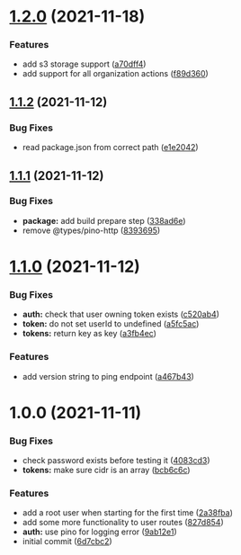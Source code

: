 # [1.2.0](https://github.com/taskforcesh/nandu/compare/v1.1.2...v1.2.0) (2021-11-18)


### Features

* add s3 storage support ([a70dff4](https://github.com/taskforcesh/nandu/commit/a70dff46083efab7c144f62b38e902bf1ea8d0e3))
* add support for all organization actions ([f89d360](https://github.com/taskforcesh/nandu/commit/f89d3601daaaae581ed85f84a49de093abccb86b))

## [1.1.2](https://github.com/taskforcesh/nandu/compare/v1.1.1...v1.1.2) (2021-11-12)


### Bug Fixes

* read package.json from correct path ([e1e2042](https://github.com/taskforcesh/nandu/commit/e1e20425b9d02d3032210dc268f05084262eb416))

## [1.1.1](https://github.com/taskforcesh/nandu/compare/v1.1.0...v1.1.1) (2021-11-12)


### Bug Fixes

* **package:** add build prepare step ([338ad6e](https://github.com/taskforcesh/nandu/commit/338ad6e9dc364a6f7833330c4b37a1af5083952c))
* remove @types/pino-http ([8393695](https://github.com/taskforcesh/nandu/commit/83936959c96661afd15cf1e40913cbe044781b7f))

# [1.1.0](https://github.com/taskforcesh/nandu/compare/v1.0.0...v1.1.0) (2021-11-12)


### Bug Fixes

* **auth:** check that user owning token exists ([c520ab4](https://github.com/taskforcesh/nandu/commit/c520ab4cce2d388021a48098726d4d2bc03b7838))
* **token:** do not set userId to undefined ([a5fc5ac](https://github.com/taskforcesh/nandu/commit/a5fc5ac8f4e400d47c383d1bf1c461184d1997ee))
* **tokens:** return key as key ([a3fb4ec](https://github.com/taskforcesh/nandu/commit/a3fb4ec01097626438c3a7b36f80f208bfa6f5bb))


### Features

* add version string to ping endpoint ([a467b43](https://github.com/taskforcesh/nandu/commit/a467b43484f58b3a1fc431dfc4228cf2dbfddd8f))

# 1.0.0 (2021-11-11)


### Bug Fixes

* check password exists before testing it ([4083cd3](https://github.com/taskforcesh/nandu/commit/4083cd3a1d04e30a072aede49db8caf9cb0b24c0))
* **tokens:** make sure cidr is an array ([bcb6c6c](https://github.com/taskforcesh/nandu/commit/bcb6c6c77d655f8f834fe4d9c19ec60e6c06bc2c))


### Features

* add a root user when starting for the first time ([2a38fba](https://github.com/taskforcesh/nandu/commit/2a38fbafccc2ec713c13aaccb42f755661531c04))
* add some more functionality to user routes ([827d854](https://github.com/taskforcesh/nandu/commit/827d854708fac71b8f61e7d6fb454de42c6f0a0f))
* **auth:** use pino for logging error ([9ab12e1](https://github.com/taskforcesh/nandu/commit/9ab12e1c558f662ebc4a41838d7d022382d005e6))
* initial commit ([6d7cbc2](https://github.com/taskforcesh/nandu/commit/6d7cbc266cd9ae0e12d7e56bece49aa9829bc534))
